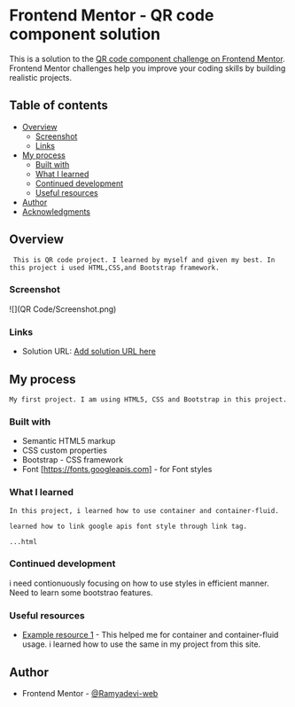 # Frontend Mentor - QR code component solution

This is a solution to the [QR code component challenge on Frontend Mentor](https://www.frontendmentor.io/challenges/qr-code-component-iux_sIO_H). Frontend Mentor challenges help you improve your coding skills by building realistic projects. 

## Table of contents

- [Overview](#overview)
  - [Screenshot](#screenshot)
  - [Links](#links)
- [My process](#my-process)
  - [Built with](#built-with)
  - [What I learned](#what-i-learned)
  - [Continued development](#continued-development)
  - [Useful resources](#useful-resources)
- [Author](#author)
- [Acknowledgments](#acknowledgments)

## Overview
     This is QR code project. I learned by myself and given my best. In this project i used HTML,CSS,and Bootstrap framework.

### Screenshot

![](QR Code/Screenshot.png)

### Links

- Solution URL: [Add solution URL here](file:///D:/Projects/QR%20Code/index.html)

## My process
    My first project. I am using HTML5, CSS and Bootstrap in this project.

### Built with

- Semantic HTML5 markup
- CSS custom properties
- Bootstrap - CSS framework
- Font [https://fonts.googleapis.com] - for Font styles

### What I learned

    In this project, i learned how to use container and container-fluid.

    learned how to link google apis font style through link tag.

    ...html
    
<link rel="preconnect" href="https://fonts.gstatic.com" crossorigin>
<link href="https://fonts.googleapis.com/css2?family=Outfit:wght@400;700&display=swap" rel="stylesheet"> 


### Continued development

i need contionuously focusing on how to use styles in efficient manner. Need to learn some bootstrao features.

### Useful resources

- [Example resource 1](https://www.w3schools.com) - This helped me for container and container-fluid usage. i learned how to use the same in my project from this site.

## Author

- Frontend Mentor - [@Ramyadevi-web](https://www.frontendmentor.io/profile/Ramyadevi-web)